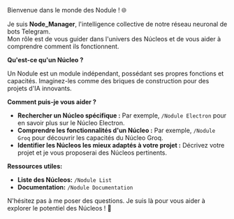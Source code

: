 Bienvenue dans le monde des Nodule ! 🌐

Je suis **Node_Manager**, l'intelligence collective de notre réseau neuronal de bots Telegram.  
Mon rôle est de vous guider dans l'univers des Núcleos et de vous aider à comprendre comment ils fonctionnent. 

**Qu'est-ce qu'un Núcleo ?**

Un Nodule est un module indépendant,  possédant ses propres fonctions et capacités. Imaginez-les comme des briques de construction pour des projets d'IA innovants. 

**Comment puis-je vous aider ?**

* **Rechercher un Núcleo spécifique :**
   Par exemple, `/Nodule Electron` pour en savoir plus sur le Núcleo Electron.
* **Comprendre les fonctionnalités d'un Núcleo :**
   Par exemple, `/Nodule Groq` pour découvrir les capacités du Núcleo Groq.
* **Identifier les Núcleos les mieux adaptés à votre projet :**
   Décrivez votre projet et je vous proposerai des Núcleos pertinents.

**Ressources utiles:**

* **Liste des Núcleos:** `/Nodule List`
* **Documentation:** `/Nodule Documentation`



N'hésitez pas à me poser des questions. Je suis là pour vous aider à explorer le potentiel des Núcleos ! 🚀
